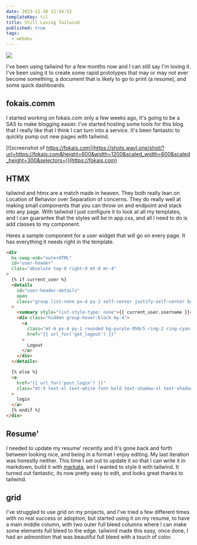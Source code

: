 ```yaml
---
date: 2023-11-30 11:54:52
templateKey: til
title: Still Loving Tailwind
published: true
tags:
  - webdev
---
```


![](https://images.waylonwalker.com/img-c8Fom5UqPWT6IzLefZ3YKU68.png)

I've been using tailwind for a few months now and I can still say I'm loving
it. I've been using it to create some rapid prototypes that may or may not
ever become something, a document that is likely to go to print (a resume), and some quick
dashboards.

## fokais.comm

I started working on fokais.com only a few weeks ago, It's going to be a SAS to
make blogging easier. I've started hosting some tools for this blog that I
really like that I think I can turn into a service. It's been fantastic to
quickly pump out new pages with tailwind.

[![screenshot of https://fokais.com](https://shots.wayl.one/shot/?url=https://fokais.com&height=600&width=1200&scaled_width=600&scaled_height=300&selectors=)](https://fokais.com)

## HTMX

tailwind and htmx are a match made in heaven. They both really lean on
Location of Behavior over Separation of concerns. They do really well at
making small components that you can throw on and endpoint and stack into any
page. With tailwind I just configure it to look at all my templates, and I can
guarantee that the styles will be in app.css, and all I need to do is add
classes to my component.

Heres a sample component for a user widget that will go on every page. It has
everything it needs right in the template.

```html
<div
  hx-swap-oob="outerHTML"
  id="user-header"
  class="absolute top-0 right-0 mt-8 mr-4"
>
  {% if current_user %}
  <details
    id="user-header-details"
    open
    class="group list-none px-4 py-2 self-center justify-self-center bg-neutral-600/10 shadow-lg shadow-zinc-950/20 ring-2 ring-zinc-950/5 rounded-xl flex justify-center align-center flex-col"
  >
    <summary style="list-style-type: none">{{ current_user.username }}</summary>
    <div class="hidden group-hover:block my-4">
      <a
        class="mt-6 px-4 py-2 rounded bg-purple-950/5 ring-2 ring-cyan-500/30 text-cyan-500 font-bold"
        href="{{ url_for('get_logout') }}"
      >
        Logout
      </a>
    </div>
  </details>

  {% else %}
  <a
    href="{{ url_for('post_login') }}"
    class="mt-5 text-xl text-white font-bold text-shadow-xl text-shadow-zinc-950"
  >
    login
  </a>
  {% endif %}
</div>
```

## Resume'

I needed to update my resume' recently and It's gone back and forth between
looking nice, and being in a format I enjoy editing. My last iteration was
honestly neither. This time I set out to update it so that I can write it in
markdown, build it with [markata](markata.dev), and I wanted to style it with
tailwind. It turned out fantastic, its now pretty easy to edit, and looks
great thanks to tailwind.

## grid

I've struggled to use grid on my projects, and I've tried a few different times
with no real success or adoption, but started using it on my resume, to have a
main middle column, with two outer full bleed columns where I can make some
elements full bleed to the edge. tailwind made this easy, once done, I had an
admonition that was beautiful full bleed with a touch of color.
